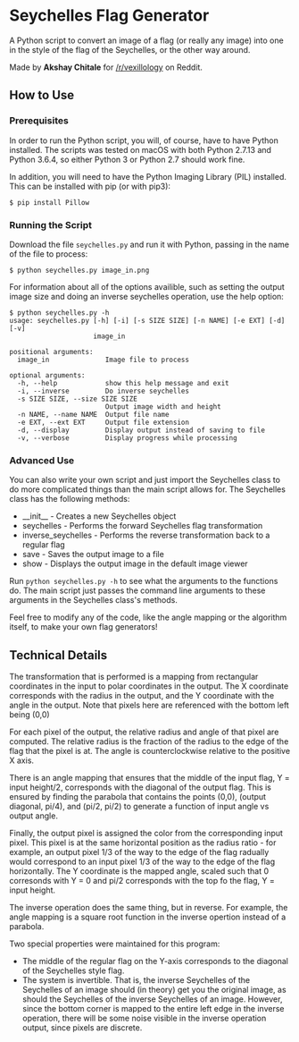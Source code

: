 # Seychelles Flag Generator

A Python script to convert an image of a flag (or really any image) into one in the style of the flag of the Seychelles, or the other way around.

Made by **Akshay Chitale** for [/r/vexillology](https://www.reddit.com/r/vexillology/) on Reddit.

## How to Use

### Prerequisites

In order to run the Python script, you will, of course, have to have Python installed. The scripts was tested on macOS with both Python 2.7.13 and Python 3.6.4, so either Python 3 or Python 2.7 should work fine.

In addition, you will need to have the Python Imaging Library (PIL) installed. This can be installed with pip (or with pip3):

```
$ pip install Pillow
```

### Running the Script

Download the file `seychelles.py` and run it with Python, passing in the name of the file to process:

```
$ python seychelles.py image_in.png
```

For information about all of the options availible, such as setting the output image size and doing an inverse seychelles operation, use the help option:

```
$ python seychelles.py -h
usage: seychelles.py [-h] [-i] [-s SIZE SIZE] [-n NAME] [-e EXT] [-d] [-v]
                     image_in

positional arguments:
  image_in              Image file to process

optional arguments:
  -h, --help            show this help message and exit
  -i, --inverse         Do inverse seychelles
  -s SIZE SIZE, --size SIZE SIZE
                        Output image width and height
  -n NAME, --name NAME  Output file name
  -e EXT, --ext EXT     Output file extension
  -d, --display         Display output instead of saving to file
  -v, --verbose         Display progress while processing
```

### Advanced Use

You can also write your own script and just import the Seychelles class to do more complicated things than the main script allows for. The Seychelles class has the following methods:

* \_\_init\_\_ - Creates a new Seychelles object
* seychelles - Performs the forward Seychelles flag transformation
* inverse_seychelles - Performs the reverse transformation back to a regular flag
* save - Saves the output image to a file
* show - Displays the output image in the default image viewer

Run `python seychelles.py -h` to see what the arguments to the functions do. The main script just passes the command line arguments to these arguments in the Seychelles class's methods.

Feel free to modify any of the code, like the angle mapping or the algorithm itself, to make your own flag generators!

## Technical Details

The transformation that is performed is a mapping from rectangular coordinates in the input to polar coordinates in the output. The X coordinate corresponds with the radius in the output, and the Y coordinate with the angle in the output. Note that pixels here are referenced with the bottom left being (0,0)

For each pixel of the output, the relative radius and angle of that pixel are computed. The relative radius is the fraction of the radius to the edge of the flag that the pixel is at. The angle is counterclockwise relative to the positive X axis.

There is an angle mapping that ensures that the middle of the input flag, Y = input height/2, corresponds with the diagonal of the output flag. This is ensured by finding the parabola that contains the points (0,0), (output diagonal, pi/4), and (pi/2, pi/2) to generate a function of input angle vs output angle.

Finally, the output pixel is assigned the color from the corresponding input pixel. This pixel is at the same horizontal position as the radius ratio - for example, an output pixel 1/3 of the way to the edge of the flag radually would correspond to an input pixel 1/3 of the way to the edge of the flag horizontally. The Y coordinate is the mapped angle, scaled such that 0 corresonds with Y = 0 and pi/2 corresponds with the top fo the flag, Y = input height.

The inverse operation does the same thing, but in reverse. For example, the angle mapping is a square root function in the inverse opertion instead of a parabola.

Two special properties were maintained for this program:

* The middle of the regular flag on the Y-axis corresponds to the diagonal of the Seychelles style flag.
* The system is invertible. That is, the inverse Seychelles of the Seychelles of an image should (in theory) get you the original image, as should the  Seychelles of the inverse Seychelles of an image. However, since the bottom corner is mapped to the entire left edge in the inverse operation, there will be some noise visible in the inverse operation output, since pixels are discrete.
